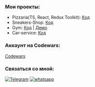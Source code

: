 ### Мои проекты:

- Pizzaria(TS, React, Redux Toolkit): [Код](https://github.com/Bilal-1309/pizza-ts)
- Sneakers-Shop: [Код](https://github.com/Bilal-1309/Sneakers) 
- Gym: [Код](https://github.com/Bilal-1309/GYM-Project) | [Демо](https://dashboard.heroku.com/apps/deploy-mern-gym)
- Car-service: [Код](https://github.com/Bilal-1309/CarServices-Project) 

### Аккаунт на Codewars:

[Codewars](https://www.codewars.com/users/Bilal-1309)

### Связаться со мной:

[![Telegram](https://img.shields.io/badge/Telegram-111111?style=for-the-badge&logo=telegram)](https://t.me/Bilal_1309)
[![whatsapp](https://img.shields.io/badge/WhatsApp-111111?style=for-the-badge&logo=whatsapp)](https://wa.me/79640695179)

